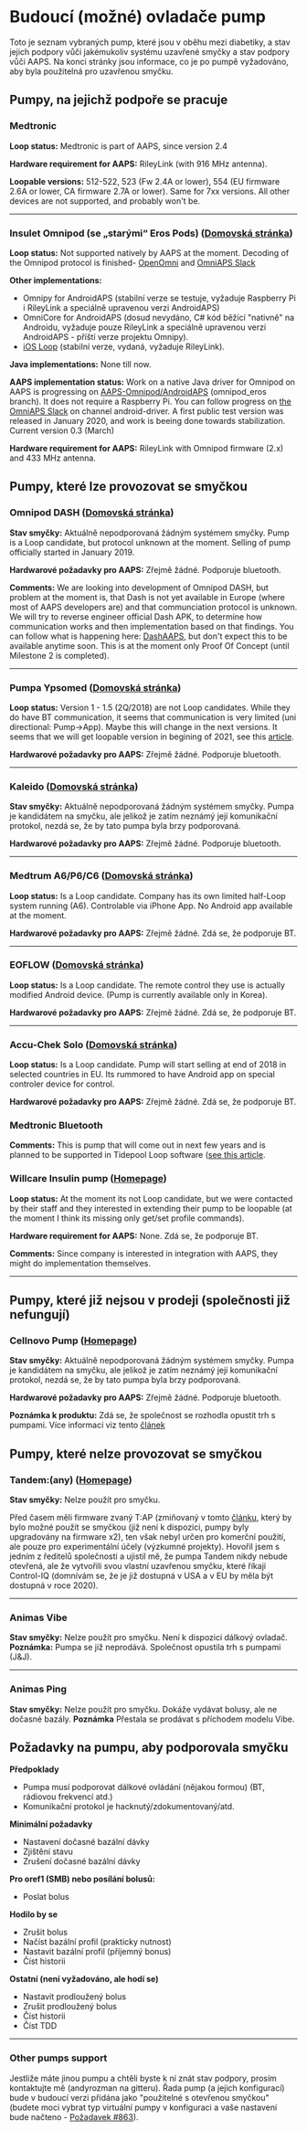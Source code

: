 # Budoucí (možné) ovladače pump

Toto je seznam vybraných pump, které jsou v oběhu mezi diabetiky, a stav jejich podpory vůči jakémukoliv systému uzavřené smyčky a stav podpory vůči AAPS. Na konci stránky jsou informace, co je po pumpě vyžadováno, aby byla použitelná pro uzavřenou smyčku.

## Pumpy, na jejichž podpoře se pracuje

### Medtronic

**Loop status:** Medtronic is part of AAPS, since version 2.4

**Hardware requirement for AAPS:** RileyLink (with 916 MHz antenna).

**Loopable versions:** 512-522, 523 (Fw 2.4A or lower), 554 (EU firmware 2.6A or lower, CA firmware 2.7A or lower). Same for 7xx versions. All other devices are not supported, and probably won't be.

* * *

### Insulet Omnipod (se „starými“ Eros Pods) ([Domovská stránka](https://www.myomnipod.com/en-gb/about/how-to-use))

**Loop status:** Not supported natively by AAPS at the moment. Decoding of the Omnipod protocol is finished- [OpenOmni](http://www.openomni.org/) and [OmniAPS Slack](https://omniaps.slack.com/)

**Other implementations:**

- Omnipy for AndroidAPS (stabilní verze se testuje, vyžaduje Raspberry Pi i RileyLink a speciálně upravenou verzi AndroidAPS) 
- OmniCore for AndroidAPS (dosud nevydáno, C# kód běžící "nativně" na Androidu, vyžaduje pouze RileyLink a speciálně upravenou verzi AndroidAPS - příští verze projektu Omnipy).
- [iOS Loop](https://loopkit.github.io/loopdocs/) (stabilní verze, vydaná, vyžaduje RileyLink).

**Java implementations:** None till now.

**AAPS implementation status:** Work on a native Java driver for Omnipod on AAPS is progressing on [AAPS-Omnipod/AndroidAPS](https://github.com/AAPS-Omnipod/AndroidAPS) (omnipod_eros branch). It does not require a Raspberry Pi. You can follow progress on [the OmniAPS Slack](https://omniaps.slack.com/) on channel android-driver. A first public test version was released in January 2020, and work is beeing done towards stabilization. Current version 0.3 (March)

**Hardware requirement for AAPS:** RileyLink with Omnipod firmware (2.x) and 433 MHz antenna.

## Pumpy, které lze provozovat se smyčkou

### Omnipod DASH ([Domovská stránka](https://www.myomnipod.com/DASH))

**Stav smyčky:** Aktuálně nepodporovaná žádným systémem smyčky. Pump is a Loop candidate, but protocol unknown at the moment. Selling of pump officially started in January 2019.

**Hardwarové požadavky pro AAPS:** Zřejmě žádné. Podporuje bluetooth.

**Comments:** We are looking into development of Omnipod DASH, but problem at the moment is, that Dash is not yet available in Europe (where most of AAPS developers are) and that communciation protocol is unknown. We will try to reverse engineer official Dash APK, to determine how communication works and then implementation based on that findings. You can follow what is happening here: [DashAAPS](https://github.com/andyrozman/DashAAPS/projects/1), but don't expect this to be available anytime soon. This is at the moment only Proof Of Concept (until Milestone 2 is completed).

* * *

### Pumpa Ypsomed ([Domovská stránka](https://www.ypsomed.com/en/diabetes-care-mylife.html))

**Loop status:** Version 1 - 1.5 (2Q/2018) are not Loop candidates. While they do have BT communication, it seems that communication is very limited (uni directional: Pump->App). Maybe this will change in the next versions. It seems that we will get loopable version in begining of 2021, see this [article](https://www.ypsomed.com/en/media/details/ypsomed-and-dexcom-enter-into-partnership-to-drive-closed-loop-system.html?fbclid=IwAR3gYSMz8dvPARYgbj5djm4Yxa7JdFthfzOrrg94C9Bigj6RGeycxSfGHyg).

**Hardwarové požadavky pro AAPS:** Zřejmě žádné. Podporuje bluetooth.

* * *

### Kaleido ([Domovská stránka](https://www.hellokaleido.com/))

**Stav smyčky:** Aktuálně nepodporovaná žádným systémem smyčky. Pumpa je kandidátem na smyčku, ale jelikož je zatím neznámý její komunikační protokol, nezdá se, že by tato pumpa byla brzy podporovaná.

**Hardwarové požadavky pro AAPS:** Zřejmě žádné. Podporuje bluetooth.

* * *

### Medtrum A6/P6/C6 ([Domovská stránka](http://www.medtrum.com/P6.html))

**Loop status:** Is a Loop candidate. Company has its own limited half-Loop system running (A6). Controlable via iPhone App. No Android app available at the moment.

**Hardwarové požadavky pro AAPS:** Zřejmě žádné. Zdá se, že podporuje BT.

* * *

### EOFLOW ([Domovská stránka](http://www.eoflow.com/eng/main/main.html))

**Loop status:** Is a Loop candidate. The remote control they use is actually modified Android device. (Pump is currently available only in Korea).

**Hardwarové požadavky pro AAPS:** Zřejmě žádné. Zdá se, že podporuje BT.

* * *

### Accu-Chek Solo ([Domovská stránka](https://www.roche.com/media/releases/med-cor-2018-07-23.htm))

**Loop status:** Is a Loop candidate. Pump will start selling at end of 2018 in selected countries in EU. Its rummored to have Android app on special controler device for control.

**Hardwarové požadavky pro AAPS:** Zřejmě žádné. Zdá se, že podporuje BT.

### Medtronic Bluetooth

**Comments:** This is pump that will come out in next few years and is planned to be supported in Tidepool Loop software ([see this article](https://www.tidepool.org/blog/tidepool-loop-medtronic-collaboration).

### Willcare Insulin pump ([Homepage](https://en.shinmyungmedi.com))

**Loop status:** At the moment its not Loop candidate, but we were contacted by their staff and they interested in extending their pump to be loopable (at the moment I think its missing only get/set profile commands).

**Hardware requirement for AAPS:** None. Zdá se, že podporuje BT.

**Comments:** Since company is interested in integration with AAPS, they might do implementation themselves.

* * *

## Pumpy, které již nejsou v prodeji (společnosti již nefungují)

### Cellnovo Pump ([Homepage](https://www.cellnovo.com/en/homepage))

**Stav smyčky:** Aktuálně nepodporovaná žádným systémem smyčky. Pumpa je kandidátem na smyčku, ale jelikož je zatím neznámý její komunikační protokol, nezdá se, že by tato pumpa byla brzy podporovaná.

**Hardwarové požadavky pro AAPS:** Zřejmě žádné. Podporuje bluetooth.

**Poznámka k produktu:** Zdá se, že společnost se rozhodla opustit trh s pumpami. Více informací viz tento [článek](https://diabetogenic.wordpress.com/2019/04/01/and-then-cellnovo-disappeared/?fbclid=IwAR12Ow6gVbEOuD1zw7aNjBwqj5_aPkPipteHY1VHBvT3mchlH2y7Us6ZeAU)

## Pumpy, které nelze provozovat se smyčkou

### Tandem:(any) ([Homepage](https://www.tandemdiabetes.com/))

**Stav smyčky:** Nelze použít pro smyčku.

Před časem měli firmware zvaný T:AP (zmiňovaný v tomto [článku](https://www.liebertpub.com/doi/full/10.1089/dia.2018.0278?url_ver=Z39.88-2003&rfr_id=ori%3Arid%3Acrossref.org&rfr_dat=cr_pub%3Dpubmed&), který by bylo možné použít se smyčkou (již není k dispozici, pumpy byly upgradovány na firmware x2), ten však nebyl určen pro komerční použití, ale pouze pro experimentální účely (výzkumné projekty). Hovořil jsem s jedním z ředitelů společnosti a ujistil mě, že pumpa Tandem nikdy nebude otevřená, ale že vytvořili svou vlastní uzavřenou smyčku, které říkají Control-IQ (domnívám se, že je již dostupná v USA a v EU by měla být dostupná v roce 2020).

* * *

### Animas Vibe

**Stav smyčky:** Nelze použít pro smyčku. Není k dispozici dálkový ovladač. **Poznámka:** Pumpa se již neprodává. Společnost opustila trh s pumpami (J&J).

* * *

### Animas Ping

**Stav smyčky:** Nelze použít pro smyčku. Dokáže vydávat bolusy, ale ne dočasné bazály. **Poznámka** Přestala se prodávat s příchodem modelu Vibe.

## Požadavky na pumpu, aby podporovala smyčku

**Předpoklady**

- Pumpa musí podporovat dálkové ovládání (nějakou formou) (BT, rádiovou frekvencí atd.)
- Komunikační protokol je hacknutý/zdokumentovaný/atd.

**Minimální požadavky**

- Nastavení dočasné bazální dávky
- Zjištění stavu
- Zrušení dočasné bazální dávky

**Pro oref1 (SMB) nebo posílání bolusů:**

- Poslat bolus

**Hodilo by se**

- Zrušit bolus
- Načíst bazální profil (prakticky nutnost)
- Nastavit bazální profil (příjemný bonus)
- Číst historii 

**Ostatní (není vyžadováno, ale hodí se)**

- Nastavit prodloužený bolus
- Zrušit prodloužený bolus
- Číst historii
- Číst TDD

* * *

### Other pumps support

Jestliže máte jinou pumpu a chtěli byste k ní znát stav podpory, prosím kontaktujte mě (andyrozman na gitteru). Řada pump (a jejich konfigurací) bude v budoucí verzi přidána jako "použitelné s otevřenou smyčkou" (budete moci vybrat typ virtuální pumpy v konfiguraci a vaše nastavení bude načteno - [Požadavek #863](https://github.com/MilosKozak/AndroidAPS/issues/863)).